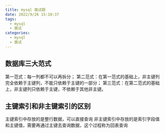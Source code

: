 ```yaml
---
title: mysql 面试题
date: 2022/9/26 15:18:37
tags:
  - mysql
  - 面试
categories:
  - mysql
  - 面试
---
```


## 数据库三大范式
第一范式：每一列都不可以再拆分；
第二范式：在第一范式的基础上，非主键列完全依赖于主键列，不能只依赖于主键的一部分；
第三范式：在第二范式的基础上，非主键列只依赖于主键，不依赖于其他非主键。

## 主键索引和非主键索引的区别

 主键索引中存放的是整行数据，可以直接查询
 非主键索引中存放的是索引字段值和主键值，需要再通过主键去查询数据，这个过程称为回表查询



